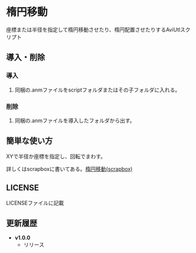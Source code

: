 # 楕円移動
座標または半径を指定して楕円移動させたり、楕円配置させたりするAviUtlスクリプト

## 導入・削除
### 導入
1. 同梱の.anmファイルをscriptフォルダまたはその子フォルダに入れる。
### 削除
1. 同梱の.anmファイルを導入したフォルダから出す。

## 簡単な使い方
XYで半径か座標を指定し、回転でまわす。

詳しくはscrapboxに書いてある。[楕円移動(scrapbox)](https://scrapbox.io/korarei/%E6%A5%95%E5%86%86%E7%A7%BB%E5%8B%95)

## LICENSE
LICENSEファイルに記載

## 更新履歴
- **v1.0.0**
  - リリース